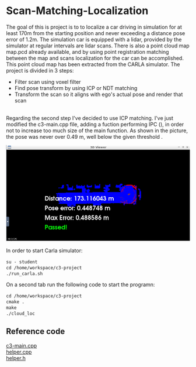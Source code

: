 # Scan-Matching-Localization
The goal of this is project is to to localize a car driving in simulation for at least 170m from the starting position and never exceeding a distance pose error of 1.2m. The simulation car is equipped with a lidar, provided by the simulator at regular intervals are lidar scans. There is also a point cloud map map.pcd already available, and by using point registration matching between the map and scans localization for the car can be accomplished. This point cloud map has been extracted from the CARLA simulator.
The project is divided in 3 steps:
- Filter scan using voxel filter
- Find pose transform by using ICP or NDT matching
- Transform the scan so it aligns with ego's actual pose and render that scan
<br>
Regarding the second step I've decided to use ICP matching. I've just modified the c3-main.cpp file, adding a fuction performing IPC (), in order not to increase too much size of the main function.
As shown in the picture, the pose was never over 0.49 m, well below the given threshold .
<p align="center">
  <img src="Pic/pass.png"/>
</p>

In order to start Carla simulator: 
```
su - student
cd /home/workspace/c3-project
./run_carla.sh
```
On a second tab run the following code to start the programn:
```
cd /home/workspace/c3-project
cmake .
make
./cloud_loc
```

## Reference code
[c3-main.cpp](Code/c3-main.cpp)
<br>
[helper.cpp](Code/helper.cpp)
<br>
[helper.h](Code/helper.h)
